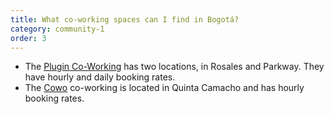 ```yaml
---
title: What co-working spaces can I find in Bogotá?
category: community-1
order: 3
---
```

- The [Plugin Co-Working](https://plugin.com.co/) has two locations, in Rosales and Parkway. They have hourly and daily booking rates.
- The [Cowo](https://cowo.com.co/) co-working is located in Quinta Camacho and has hourly booking rates. 
